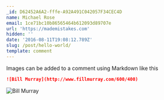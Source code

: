```yaml
---
_id: D62452A6A2-fffe-A92A491C042057F34CEC4D
name: Michael Rose
email: 1ce71bc10b86565464b612093d89707e
url: 'https://mademistakes.com'
hidden: ''
date: '2016-08-11T19:08:12.789Z'
slug: /post/hello-world/
template: comment
---
```


Images can be added to a comment using Markdown like this

```markdown
![Bill Murray](http://www.fillmurray.com/600/400)
```

![Bill Murray](http://www.fillmurray.com/600/400)
